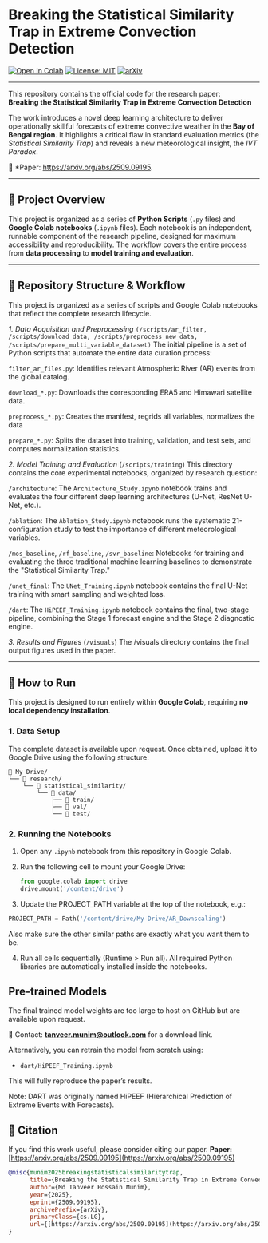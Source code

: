 # Breaking the Statistical Similarity Trap in Extreme Convection Detection

[![Open In Colab](https://colab.research.google.com/assets/colab-badge.svg)](https://colab.research.google.com/)
[![License: MIT](https://img.shields.io/badge/License-MIT-yellow.svg)](LICENSE)
[![arXiv](https://img.shields.io/badge/arXiv-2509.09195-B31B1B.svg)](https://arxiv.org/abs/2509.09195)

---

This repository contains the official code for the research paper:  
**Breaking the Statistical Similarity Trap in Extreme Convection Detection**

The work introduces a novel deep learning architecture to deliver operationally skillful forecasts of extreme convective weather in the **Bay of Bengal region**. It highlights a critical flaw in standard evaluation metrics (the *Statistical Similarity Trap*) and reveals a new meteorological insight, the *IVT Paradox*.

📄 *Paper: https://arxiv.org/abs/2509.09195.

---

## 📌 Project Overview
This project is organized as a series of **Python Scripts** (`.py` files) and **Google Colab notebooks** (`.ipynb` files). Each notebook is an independent, runnable component of the research pipeline, designed for maximum accessibility and reproducibility. The workflow covers the entire process from **data processing** to **model training and evaluation**.

---
## 🚀 Repository Structure & Workflow
This project is organized as a series of scripts and Google Colab notebooks that reflect the complete research lifecycle.

*1. Data Acquisition and Preprocessing* `(/scripts/ar_filter, /scripts/download_data, /scripts/preprocess_new_data, /scripts/prepare_multi_variable_dataset)`
The initial pipeline is a set of Python scripts that automate the entire data curation process:

`filter_ar_files.py`: Identifies relevant Atmospheric River (AR) events from the global catalog.

`download_*.py`: Downloads the corresponding ERA5 and Himawari satellite data.

`preprocess_*.py`: Creates the manifest, regrids all variables, normalizes the data

`prepare_*.py`: Splits the dataset into training, validation, and test sets, and computes normalization statistics.

*2. Model Training and Evaluation* (`/scripts/training`)
This directory contains the core experimental notebooks, organized by research question:

`/architecture`: The `Architecture_Study.ipynb` notebook trains and evaluates the four different deep learning architectures (U-Net, ResNet U-Net, etc.).

`/ablation`: The `Ablation_Study.ipynb` notebook runs the systematic 21-configuration study to test the importance of different meteorological variables.

`/mos_baseline`, `/rf_baseline`, `/svr_baseline`: Notebooks for training and evaluating the three traditional machine learning baselines to demonstrate the "Statistical Similarity Trap."

`/unet_final`: The `UNet_Training.ipynb` notebook contains the final U-Net training with smart sampling and weighted loss.

`/dart`: The `HiPEEF_Training.ipynb` notebook contains the final, two-stage pipeline, combining the Stage 1 forecast engine and the Stage 2 diagnostic engine.

*3. Results and Figure*s (`/visuals`)
The /visuals directory contains the final output figures used in the paper.


---

## 🚀 How to Run

This project is designed to run entirely within **Google Colab**, requiring **no local dependency installation**.

### 1. Data Setup
The complete dataset is available upon request. Once obtained, upload it to Google Drive using the following structure:
```
📂 My Drive/
└── 📂 research/
    └── 📂 statistical_similarity/
        └── 📂 data/
            ├── 📂 train/
            ├── 📂 val/
            └── 📂 test/
```

### 2. Running the Notebooks
1. Open any `.ipynb` notebook from this repository in Google Colab.  
2. Run the following cell to mount your Google Drive:

   ```python
   from google.colab import drive
   drive.mount('/content/drive')
   ```
3. Update the PROJECT_PATH variable at the top of the notebook, e.g.:

```python
PROJECT_PATH = Path('/content/drive/My Drive/AR_Downscaling')
```
Also make sure the other similar paths are exactly what you want them to be.

4. Run all cells sequentially (Runtime > Run all).
All required Python libraries are automatically installed inside the notebooks.

## Pre-trained Models
The final trained model weights are too large to host on GitHub but are available upon request.  

📩 Contact: **tanveer.munim@outlook.com** for a download link.  

Alternatively, you can retrain the model from scratch using:    
- `dart/HiPEEF_Training.ipynb`

This will fully reproduce the paper’s results.

Note: DART was originally named HiPEEF (Hierarchical Prediction of Extreme Events with Forecasts).

## 📜 Citation
If you find this work useful, please consider citing our paper.
**Paper:** [https://arxiv.org/abs/2509.09195](https://arxiv.org/abs/2509.09195)

```bibtex
@misc{munim2025breakingstatisticalsimilaritytrap,
      title={Breaking the Statistical Similarity Trap in Extreme Convection Detection}, 
      author={Md Tanveer Hossain Munim},
      year={2025},
      eprint={2509.09195},
      archivePrefix={arXiv},
      primaryClass={cs.LG},
      url={[https://arxiv.org/abs/2509.09195](https://arxiv.org/abs/2509.09195)}, 
}
```

